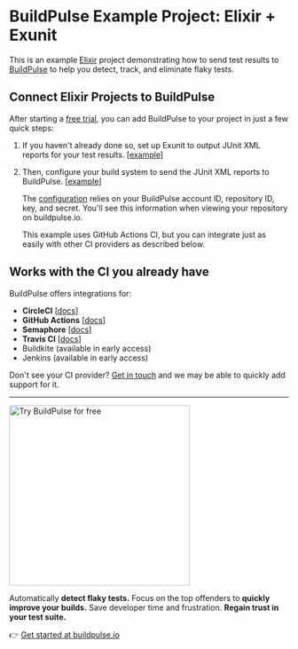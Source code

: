 # BuildPulse Example Project: Elixir + Exunit

This is an example [Elixir](https://elixir-lang.org/) project demonstrating how to send test results to [BuildPulse](https://buildpulse.io) to help you detect, track, and eliminate flaky tests.

## Connect Elixir Projects to BuildPulse

After starting a [free trial](https://github.com/marketplace/buildpulse/plan/MDIyOk1hcmtldHBsYWNlTGlzdGluZ1BsYW40NzM5#pricing-and-setup), you can add BuildPulse to your project in just a few quick steps:

1. If you haven't already done so, set up Exunit to output JUnit XML reports for your test results. [[example][commit-for-xml-reports]]

2. Then, configure your build system to send the JUnit XML reports to BuildPulse. [[example][commit-for-buildpulse-integration]]

    The [configuration][commit-for-buildpulse-integration] relies on your BuildPulse account ID, repository ID, key, and secret. You'll see this information when viewing your repository on buildpulse.io.

    This example uses GitHub Actions CI, but you can integrate just as easily with other CI providers as described below.

## Works with the CI you already have

BuildPulse offers integrations for:

- **CircleCI** [[docs](https://circleci.com/developer/orbs/orb/workshop64/buildpulse)]
- **GitHub Actions** [[docs](https://github.com/marketplace/actions/buildpulse)]
- **Semaphore** [[docs](https://github.com/Workshop64/buildpulse-semaphore)]
- **Travis CI** [[docs](https://github.com/Workshop64/buildpulse-travis-ci)]
- Buildkite (available in early access)
- Jenkins (available in early access)

Don't see your CI provider? [Get in touch](mailto:hello@buildpulse.io?body=%3C%3C%20Please%20tell%20us%20what%20CI%20service%20you%27re%20using.%20We%27ll%20follow%20up%20with%20you%20soon%21%20%3E%3E&amp;subject=Please%20add%20support%20for%20this%20CI%20service%20next) and we may be able to quickly add support for it.

---

<p>
  <a href="https://buildpulse.io?utm_source=github.com&utm_campaign=example-repositories&utm_content=mocha-button">
    <img width="325" title="Automatically detect flaky Mocha tests with BuildPulse" alt="Try BuildPulse for free" src="https://user-images.githubusercontent.com/2988/86935247-9f059b80-c10a-11ea-9579-575b357e70d6.png">
  </a>
</p>

Automatically **detect flaky tests.** Focus on the top offenders to **quickly improve your builds.** Save developer time and frustration. **Regain trust in your test suite.**

👉 [Get started at buildpulse.io](https://buildpulse.io?utm_source=github.com&utm_campaign=example-repositories&utm_content=elixir-text-link)

[commit-for-xml-reports]: https://github.com/buildpulse/buildpulse-example-mocha/commit/main~1
[commit-for-buildpulse-integration]: https://github.com/buildpulse/buildpulse-example-mocha/commit/main